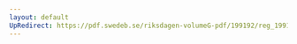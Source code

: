 ```yaml
---
layout: default
UpRedirect: https://pdf.swedeb.se/riksdagen-volumeG-pdf/199192/reg_199192/reg_199192_0163.pdf
---
```

